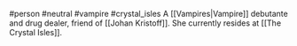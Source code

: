 #person #neutral #vampire #crystal_isles 
A [[Vampires|Vampire]] debutante and drug dealer, friend of [[Johan Kristoff]].  She currently resides at [[The Crystal Isles]].